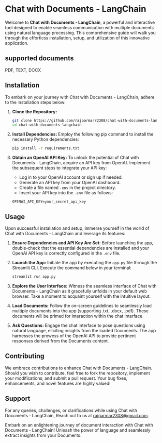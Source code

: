# Chat with Documents - LangChain

Welcome to **Chat with Documents - LangChain**, a powerful and interactive tool designed to enable seamless communication with multiple  documents using natural language processing. This comprehensive guide will walk you through the effortless installation, setup, and utilization of this innovative application.

## supported documents

PDF,
TEXT,
DOCX

## Installation

To embark on your journey with Chat with Documents - LangChain, adhere to the installation steps below:

1. **Clone the Repository:**
    ```bash
    git clone https://github.com/rajparmarr2308/chat-with-documents-langchain.git
    cd chat-with-documents-langchain
    ```

2. **Install Dependencies:**
    Employ the following pip command to install the necessary Python dependencies:
    ```bash
    pip install -r requirements.txt
    ```

3. **Obtain an OpenAI API Key:**
    To unlock the potential of Chat with Documents - LangChain, acquire an API key from OpenAI. Implement the subsequent steps to integrate your API key:
    - Log in to your OpenAI account or sign up if needed.
    - Generate an API key from your OpenAI dashboard.
    - Create a file named `.env` in the project directory.
    - Insert your API key into the `.env` file as follows:
    ```
    OPENAI_API_KEY=your_secret_api_key
    ```

## Usage

Upon successful installation and setup, immerse yourself in the world of Chat with Documents - LangChain and leverage its features:

1. **Ensure Dependencies and API Key Are Set:**
    Before launching the app, double-check that the essential dependencies are installed and your OpenAI API key is correctly configured in the `.env` file.

2. **Launch the App:**
    Initiate the app by executing the `app.py` file through the Streamlit CLI. Execute the command below in your terminal:
    ```bash
    streamlit run app.py
    ```

3. **Explore the User Interface:**
    Witness the seamless interface of Chat with Documents - LangChain as it gracefully unfolds in your default web browser. Take a moment to acquaint yourself with the intuitive layout.

4. **Load Documents:**
    Follow the on-screen guidelines to seamlessly load multiple documents into the app (supporting .txt, .docx, .pdf). These documents will be primed for interaction within the chat interface.

5. **Ask Questions:**
    Engage the chat interface to pose questions using natural language, eliciting insights from the loaded Documents. The app harnesses the prowess of the OpenAI API to provide pertinent responses derived from the Documents content.

## Contributing

We embrace contributions to enhance Chat with Documents - LangChain. Should you wish to contribute, feel free to fork the repository, implement your modifications, and submit a pull request. Your bug fixes, enhancements, and novel features are highly valued!

## Support

For any queries, challenges, or clarifications while using Chat with Documents - LangChain, Reach out to us at rajparmar2308@gmail.com.

Embark on an enlightening journey of document interaction with Chat with Documents - LangChain! Unleash the power of language and seamlessly extract insights from your Documents.
